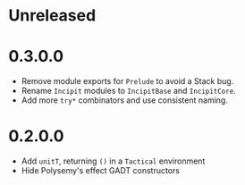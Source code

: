 # Unreleased

# 0.3.0.0

* Remove module exports for `Prelude` to avoid a Stack bug.
* Rename `Incipit` modules to `IncipitBase` and `IncipitCore`.
* Add more `try*` combinators and use consistent naming.

# 0.2.0.0

* Add `unitT`, returning `()` in a `Tactical` environment
* Hide Polysemy's effect GADT constructors
